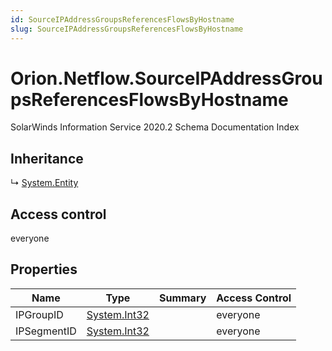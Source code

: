 ```yaml
---
id: SourceIPAddressGroupsReferencesFlowsByHostname
slug: SourceIPAddressGroupsReferencesFlowsByHostname
---
```


# Orion.Netflow.SourceIPAddressGroupsReferencesFlowsByHostname

SolarWinds Information Service 2020.2 Schema Documentation Index

## Inheritance

↳ [System.Entity](./../System/Entity)

## Access control

everyone

## Properties

| Name | Type | Summary | Access Control |
| ------ | ------ | ------ | ------ |
| IPGroupID | [System.Int32](https://docs.microsoft.com/en-us/dotnet/api/system.int32) |  | everyone |
| IPSegmentID | [System.Int32](https://docs.microsoft.com/en-us/dotnet/api/system.int32) |  | everyone |

